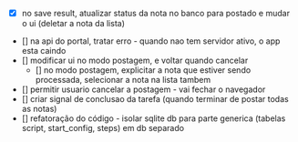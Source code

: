- [x] no save result, atualizar status da nota no banco para postado e mudar o ui (deletar a nota da lista)
- [] na api do portal, tratar erro - quando nao tem servidor ativo, o app esta caindo
- [] modificar ui no modo postagem, e voltar quando cancelar
  - [] no modo postagem, explicitar a nota que estiver sendo processada, selecionar a nota na lista tambem
- [] permitir usuario cancelar a postagem - vai fechar o navegador
- [] criar signal de conclusao da tarefa (quando terminar de postar todas as notas)
- [] refatoração do código - isolar sqlite db para parte generica (tabelas script, start_config, steps) em db separado

